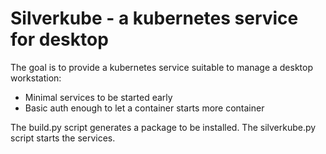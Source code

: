 Silverkube - a kubernetes service for desktop
=============================================

The goal is to provide a kubernetes service suitable to manage
a desktop workstation:

* Minimal services to be started early
* Basic auth enough to let a container starts more container

The build.py script generates a package to be installed.
The silverkube.py script starts the services.
